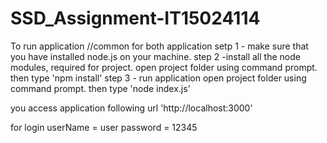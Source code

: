 # SSD_Assignment-IT15024114

To run application
//common for both application
setp 1 - make sure that you have installed node.js on your machine.
step 2 -install all the node modules, required for project.
open project folder using command prompt.
then type 'npm install'
step 3 - run application
open project folder using command prompt.
then type 'node index.js'

you access application following url 'http://localhost:3000'

for login userName = user password = 12345
